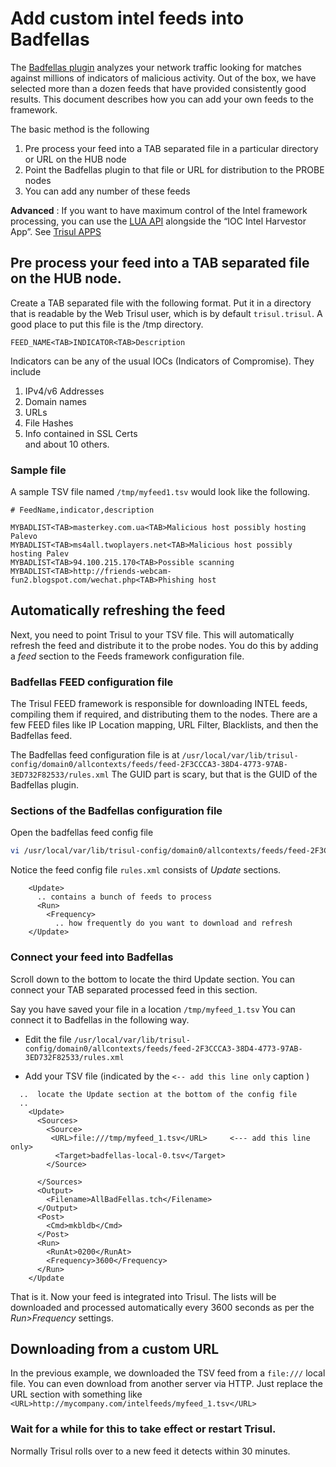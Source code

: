 # Add custom intel feeds into Badfellas

The [Badfellas plugin](/docs/ag/install/badfellas) analyzes your
network traffic looking for matches against millions of indicators of
malicious activity. Out of the box, we have selected more than a dozen
feeds that have provided consistently good results. This document
describes how you can add your own feeds to the framework.

The basic method is the following

1. Pre process your feed into a TAB separated file in a particular
   directory or URL on the HUB node 
2. Point the Badfellas plugin to that file or URL for distribution to
   the PROBE nodes
3. You can add any number of these feeds

**Advanced** : If you want to have maximum control of the Intel
framework processing, you can use the [LUA API](/docs/lua) alongside the
“IOC Intel Harvestor App”. See [Trisul
APPS](/docs/ag/webadmin/apps)

## Pre process your feed into a TAB separated file on the HUB node.

Create a TAB separated file with the following format. Put it in a
directory that is readable by the Web Trisul user, which is by default
`trisul.trisul`. A good place to put this file is the /tmp directory.

`FEED_NAME<TAB>INDICATOR<TAB>Description`

Indicators can be any of the usual IOCs (Indicators of Compromise). They
include

1. IPv4/v6 Addresses
2. Domain names
3. URLs
4. File Hashes
5. Info contained in SSL Certs  
   and about 10 others.

### Sample file

A sample TSV file named `/tmp/myfeed1.tsv` would look like the
following.

```language-csv
# FeedName,indicator,description

MYBADLIST<TAB>masterkey.com.ua<TAB>Malicious host possibly hosting Palevo 
MYBADLIST<TAB>ms4all.twoplayers.net<TAB>Malicious host possibly hosting Palev
MYBADLIST<TAB>94.100.215.170<TAB>Possible scanning 
MYBADLIST<TAB>http://friends-webcam-fun2.blogspot.com/wechat.php<TAB>Phishing host 
```

## Automatically refreshing the feed

Next, you need to point Trisul to your TSV file. This will automatically
refresh the feed and distribute it to the probe nodes. You do this by
adding a *feed* section to the Feeds framework configuration file.

### Badfellas FEED configuration file

The Trisul FEED framework is responsible for downloading INTEL feeds,
compiling them if required, and distributing them to the nodes. There
are a few FEED files like IP Location mapping, URL Filter, Blacklists,
and then the Badfellas feed.

The Badfellas feed configuration file is at
`/usr/local/var/lib/trisul-config/domain0/allcontexts/feeds/feed-2F3CCCA3-38D4-4773-97AB-3ED732F82533/rules.xml`
The GUID part is scary, but that is the GUID of the Badfellas plugin.

### Sections of the Badfellas configuration file

Open the badfellas feed config file

```bash
vi /usr/local/var/lib/trisul-config/domain0/allcontexts/feeds/feed-2F3CCCA3-38D4-4773-97AB-3ED732F82533/rules.xml`
```

Notice the feed config file `rules.xml` consists of *Update* sections.

```
    <Update>
      .. contains a bunch of feeds to process
      <Run>
        <Frequency>
          .. how frequently do you want to download and refresh 
    </Update>
```

### Connect your feed into Badfellas

Scroll down to the bottom to locate the third Update section. You can
connect your TAB separated processed feed in this section.

Say you have saved your file in a location `/tmp/myfeed_1.tsv` You can
connect it to Badfellas in the following way.

- Edit the file
  `/usr/local/var/lib/trisul-config/domain0/allcontexts/feeds/feed-2F3CCCA3-38D4-4773-97AB-3ED732F82533/rules.xml`

- Add your TSV file (indicated by the `<-- add this line only` caption
  )

<!-- end list -->

```language-xml
  ..  locate the Update section at the bottom of the config file 
  .. 
    <Update>
      <Sources>
        <Source>
         <URL>file:///tmp/myfeed_1.tsv</URL>     <--- add this line only>
          <Target>badfellas-local-0.tsv</Target>
        </Source>

      </Sources>
      <Output>
        <Filename>AllBadFellas.tch</Filename>
      </Output>
      <Post>
        <Cmd>mkbldb</Cmd>
      </Post>
      <Run>
        <RunAt>0200</RunAt>
        <Frequency>3600</Frequency>
      </Run>
    </Update
```

That is it. Now your feed is integrated into Trisul. The lists will be
downloaded and processed automatically every 3600 seconds as per the
*Run\>Frequency* settings.

## Downloading from a custom URL

In the previous example, we downloaded the TSV feed from a `file:///`
local file. You can even download from another server via HTTP. Just
replace the URL section with something like
`<URL>http://mycompany.com/intelfeeds/myfeed_1.tsv</URL>`

### Wait for a while for this to take effect or restart Trisul.

Normally Trisul rolls over to a new feed it detects within 30 minutes.
